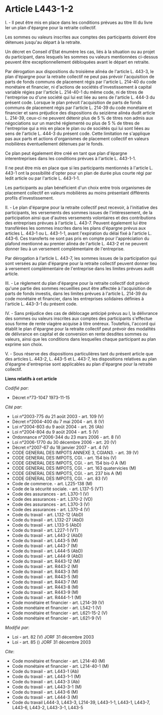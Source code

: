 # Article L443-1-2

I. - Il peut être mis en place dans les conditions prévues au titre III du livre Ier un plan d'épargne pour la retraite
collectif.

Les sommes ou valeurs inscrites aux comptes des participants doivent être détenues jusqu'au départ à la retraite.

Un décret en Conseil d'Etat énumère les cas, liés à la situation ou au projet du participant, dans lesquels les sommes ou
valeurs mentionnées ci-dessus peuvent être exceptionnellement débloquées avant le départ en retraite.

Par dérogation aux dispositions du troisième alinéa de l'article L. 443-3, le plan d'épargne pour la retraite collectif ne
peut pas prévoir l'acquisition de parts de fonds communs de placement régis par l'article L. 214-40 du code monétaire et
financier, ni d'actions de sociétés d'investissement à capital variable régies par l'article L. 214-40-1 du même code, ni de
titres de l'entreprise ou d'une société qui lui est liée au sens de l'article L. 444-3 du présent code. Lorsque le plan
prévoit l'acquisition de parts de fonds communs de placement régis par l'article L. 214-39 du code monétaire et financier et
sans préjudice des dispositions du seizième alinéa dudit article L. 214-39, ceux-ci ne peuvent détenir plus de 5 % de titres
non admis aux négociations sur un marché réglementé ou plus de 5 % de titres de l'entreprise qui a mis en place le plan ou de
sociétés qui lui sont liées au sens de l'article L. 444-3 du présent code. Cette limitation ne s'applique pas aux parts et
actions d'organismes de placement collectif en valeurs mobilières éventuellement détenues par le fonds.

Ce plan peut également être créé en tant que plan d'épargne interentreprises dans les conditions prévues à l'article L.
443-1-1.

Il ne peut être mis en place que si les participants mentionnés à l'article L. 443-1 ont la possibilité d'opter pour un plan
de durée plus courte régi par ledit article ou par l'article L. 443-1-1.

Les participants au plan bénéficient d'un choix entre trois organismes de placement collectif en valeurs mobilières au moins
présentant différents profils d'investissement.

II. - Le plan d'épargne pour la retraite collectif peut recevoir, à l'initiative des participants, les versements des sommes
issues de l'intéressement, de la participation ainsi que d'autres versements volontaires et des contributions des entreprises
prévues à l'article L. 443-7. Peuvent également lui être transférées les sommes inscrites dans les plans d'épargne prévus aux
articles L. 443-1 ou L. 443-1-1, avant l'expiration du délai fixé à l'article L. 443-6. Ces transferts ne sont pas pris en
compte pour l'appréciation du plafond mentionné au premier alinéa de l'article L. 443-2 et ne peuvent donner lieu à un
versement complémentaire de l'entreprise.

Par dérogation à l'article L. 443-7, les sommes issues de la participation qui sont versées au plan d'épargne pour la
retraite collectif peuvent donner lieu à versement complémentaire de l'entreprise dans les limites prévues audit article.

III. - Le règlement du plan d'épargne pour la retraite collectif doit prévoir qu'une partie des sommes recueillies peut être
affectée à l'acquisition de parts de fonds investis, dans les limites prévues à l'article L. 214-39 du code monétaire et
financier, dans les entreprises solidaires définies à l'article L. 443-3-1 du présent code.

IV. - Sans préjudice des cas de déblocage anticipé prévus au I, la délivrance des sommes ou valeurs inscrites aux comptes des
participants s'effectue sous forme de rente viagère acquise à titre onéreux. Toutefois, l'accord qui établit le plan
d'épargne pour la retraite collectif peut prévoir des modalités de délivrance en capital et de conversion en rente desdites
sommes ou valeurs, ainsi que les conditions dans lesquelles chaque participant au plan exprime son choix.

V. - Sous réserve des dispositions particulières tant du présent article que des articles L. 443-2, L. 443-5 et L. 443-7, les
dispositions relatives au plan d'épargne d'entreprise sont applicables au plan d'épargne pour la retraite collectif.

**Liens relatifs à cet article**

_Codifié par_:

  - Décret n°73-1047 1973-11-15

_Cité par_:

  - Loi n°2003-775 du 21 août 2003 - art. 109 (V)
  - Décret n°2004-400 du 7 mai 2004 - art. 8 (V)
  - Loi n°2004-803 du 9 août 2004 - art. 26 (Ab)
  - Loi n°2004-804 du 9 août 2004 - art. 5 (V)
  - Ordonnance n°2006-344 du 23 mars 2006 - art. 8 (V)
  - Loi n°2006-1770 du 30 décembre 2006 - art. 20 (V)
  - Décret n°2007-67 du 18 janvier 2007 - art. 4 (V)
  - CODE GENERAL DES IMPOTS ANNEXE 3, CGIAN3. - art. 39 (V)
  - CODE GENERAL DES IMPOTS, CGI. - art. 154 bis (V)
  - CODE GENERAL DES IMPOTS, CGI. - art. 154 bis-0 A (M)
  - CODE GENERAL DES IMPOTS, CGI. - art. 163 quatervicies (M)
  - CODE GENERAL DES IMPOTS, CGI. - art. 237 bis A (M)
  - CODE GENERAL DES IMPOTS, CGI. - art. 83 (V)
  - Code de commerce. - art. L225-138 (M)
  - Code de la sécurité sociale. - art. L137-5 (VT)
  - Code des assurances - art. L370-1 (V)
  - Code des assurances - art. L370-2 (VD)
  - Code des assurances - art. L370-3 (V)
  - Code des assurances - art. L370-4 (V)
  - Code du travail - art. L132-12 (AbD)
  - Code du travail - art. L132-27 (AbD)
  - Code du travail - art. L133-5 (AbD)
  - Code du travail - art. L227-1 (VT)
  - Code du travail - art. L443-2 (AbD)
  - Code du travail - art. L443-5 (M)
  - Code du travail - art. L443-7 (M)
  - Code du travail - art. L444-5 (AbD)
  - Code du travail - art. L444-9 (AbD)
  - Code du travail - art. R443-12 (M)
  - Code du travail - art. R443-2 (M)
  - Code du travail - art. R443-3 (M)
  - Code du travail - art. R443-5 (M)
  - Code du travail - art. R443-7 (M)
  - Code du travail - art. R443-8 (M)
  - Code du travail - art. R443-9 (M)
  - Code du travail - art. R444-1-1 (M)
  - Code monétaire et financier - art. L214-39 (V)
  - Code monétaire et financier - art. L542-1 (V)
  - Code monétaire et financier - art. L621-15-2 (V)
  - Code monétaire et financier - art. L621-9 (V)

_Modifié par_:

  - Loi - art. 82 (V) JORF 31 décembre 2003
  - Loi - art. 85 () JORF 31 décembre 2003

_Cite_:

  - Code monétaire et financier - art. L214-40 (M)
  - Code monétaire et financier - art. L214-40-1 (M)
  - Code du travail - art. L443-1 (Ab)
  - Code du travail - art. L443-1-1 (M)
  - Code du travail - art. L443-3 (Ab)
  - Code du travail - art. L443-3-1 (M)
  - Code du travail - art. L443-6 (M)
  - Code du travail - art. L444-3 (M)
  - Code du travail L444-3, L443-3, L214-39, L443-1-1, L443-1, L443-7, L443-6, L443-2, L443-3-1, L443-5
